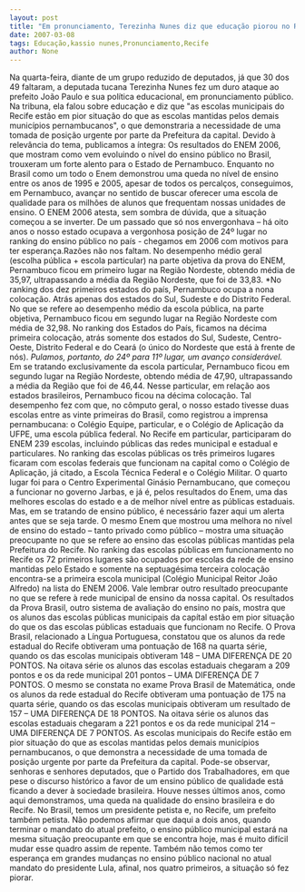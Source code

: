 ```yaml
---
layout: post
title: "Em pronunciamento, Terezinha Nunes diz que educação piorou no Recife"
date: 2007-03-08
tags: Educação,kassio nunes,Pronunciamento,Recife
author: None
---
```

Na quarta-feira, diante de um grupo reduzido de deputados, já que 30 dos 49 faltaram, a deputada tucana Terezinha Nunes fez um duro ataque ao prefeito João Paulo e sua política educacional, em pronunciamento público. 
Na tribuna, ela falou sobre educação e diz que \"as escolas municipais do Recife estão em pior situação do que as escolas mantidas pelos demais municípios pernambucanos\", o que demonstraria a necessidade de uma tomada de posição urgente por parte da Prefeitura da capital. 
Devido à relevância do tema, publicamos a íntegra:
Os resultados do ENEM 2006, que mostram como vem evoluindo o nível do ensino público no Brasil, trouxeram um forte alento para o Estado de Pernambuco. Enquanto no Brasil como um todo o Enem demonstrou uma queda no nível de ensino entre os anos de 1995 e 2005, apesar de todos os percalços, conseguimos, em Pernambuco, avançar no sentido de buscar oferecer uma escola de qualidade para os milhões de alunos que frequentam nossas unidades de ensino. O ENEM 2006 atesta, sem sombra de dúvida, que a situação começou a se inverter. De um passado que só nos envergonhava – há oito anos o nosso estado ocupava a vergonhosa posição de 24º lugar no ranking do ensino público no país - chegamos em 2006 com motivos para ter esperança.Razões não nos faltam.
No desempenho médio geral (escolha pública + escola particular) na parte objetiva da prova do ENEM, Pernambuco ficou em primeiro lugar na Região Nordeste, obtendo média de 35,97, ultrapassando a média da Região Nordeste, que foi de 33,83. *No ranking dos dez primeiros estados do país, Pernambuco ocupa a nona colocação. Atrás apenas dos estados do Sul, Sudeste e do Distrito Federal.
No que se refere ao desempenho médio da escola pública, na parte objetiva, Pernambuco ficou em segundo lugar na Região Nordeste com média de 32,98. No ranking dos Estados do País, ficamos na décima primeira colocação, atrás somente dos estados do Sul, Sudeste, Centro-Oeste, Distrito Federal e do Ceará (o único do Nordeste que está à frente de nós). *Pulamos, portanto, do 24º para 11º lugar, um avanço considerável.*
Em se tratando exclusivamente da escola particular, Pernambuco ficou em segundo lugar na Região Nordeste, obtendo média de 47,90, ultrapassando a média da Região que foi de 46,44. Nesse particular, em relação aos estados brasileiros, Pernambuco ficou na décima colocação. Tal desempenho fez com que, no cômputo geral, o nosso estado tivesse duas escolas entre as vinte primeiras do Brasil, como registrou a imprensa pernambucana: o Colégio Equipe, particular, e o Colégio de Aplicação da UFPE, uma escola pública federal.
No Recife em particular, participaram do ENEM 239 escolas, incluindo públicas das redes municipal e estadual e particulares. No ranking das escolas públicas os três primeiros lugares ficaram com escolas federais que funcionam na capital como o Colégio de Aplicação, já citado, a Escola Técnica Federal e o Colégio Militar. O quarto lugar foi para o Centro Experimental Ginásio Pernambucano, que começou a funcionar no governo Jarbas, e já é, pelos resultados do Enem, uma das melhores escolas do estado e a de melhor nível entre as públicas estaduais. Mas, em se tratando de ensino público, é necessário fazer aqui um alerta antes que se seja tarde. O mesmo Enem que mostrou uma melhora no nível de ensino do estado – tanto privado como público – mostra uma situação preocupante no que se refere ao ensino das escolas públicas mantidas pela Prefeitura do Recife.
No ranking das escolas públicas em funcionamento no Recife os 72 primeiros lugares são ocupados por escolas da rede de ensino mantidas pelo Estado e somente na septuagésima terceira colocação encontra-se a primeira escola municipal (Colégio Municipal Reitor João Alfredo) na lista do ENEM 2006. Vale lembrar outro resultado preocupante no que se refere à rede municipal de ensino da nossa capital. Os resultados da Prova Brasil, outro sistema de avaliação do ensino no país, mostra que os alunos das escolas públicas municipais da capítal estão em pior situação do que os das escolas públicas estaduais que funcionam no Recife.
O Prova Brasil, relacionado a Língua Portuguesa, constatou que os alunos da rede estadual do Recife obtiveram uma pontuação de 168 na quarta série, quando os das escolas municipais obtiveram 148 – UMA DIFERENÇA DE 20 PONTOS. Na oitava série os alunos das escolas estaduais chegaram a 209 pontos e os da rede municipal 201 pontos – UMA DIFERENÇA DE 7 PONTOS. O mesmo se constata no exame Prova Brasil de Matemática, onde os alunos da rede estadual do Recife obtiveram uma pontuação de 175 na quarta série, quando os das escolas municipais obtiveram um resultado de 157 – UMA DIFERENÇA DE 18 PONTOS. Na oitava série os alunos das escolas estaduais chegaram a 221 pontos e os da rede municipal 214 – UMA DIFERENÇA DE 7 PONTOS.
As escolas municipais do Recife estão em pior situação do que as escolas mantidas pelos demais municípios pernambucanos, o que demonstra a necessidade de uma tomada de posição urgente por parte da Prefeitura da capital. Pode-se observar, senhoras e senhores deputados, que o Partido dos Trabalhadores, em que pese o discurso histórico a favor de um ensino público de qualidade está ficando a dever à sociedade brasileira. Houve nesses últimos anos, como aqui demonstramos, uma queda na qualidade do ensino brasileira e do Recife.
No Brasil, temos um presidente petista e, no Recife, um prefeito também petista. Não podemos afirmar que daqui a dois anos, quando terminar o mandato do atual prefeito, o ensino público municipal estará na mesma situação preocupante em que se encontra hoje, mas é muito difícil mudar esse quadro assim de repente. Também não temos como ter esperança em grandes mudanças no ensino público nacional no atual mandato do presidente Lula, afinal, nos quatro primeiros, a situação só fez piorar. 